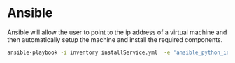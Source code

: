 # Ansible

Ansible will allow the user to point to the ip address of a virtual machine and then automatically setup the machine and install the required components.

```bash
ansible-playbook -i inventory installService.yml  -e 'ansible_python_interpreter=/usr/bin/python3'
```
